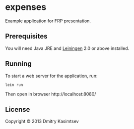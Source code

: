 # expenses

Example application for FRP presentation.

## Prerequisites

You will need Java JRE and  [Leiningen][1] 2.0 or above installed.

[1]: https://github.com/technomancy/leiningen

## Running

To start a web server for the application, run:

    lein run

Then open in browser http://localhost:8080/

## License

Copyright © 2013 Dmitry Kasimtsev
